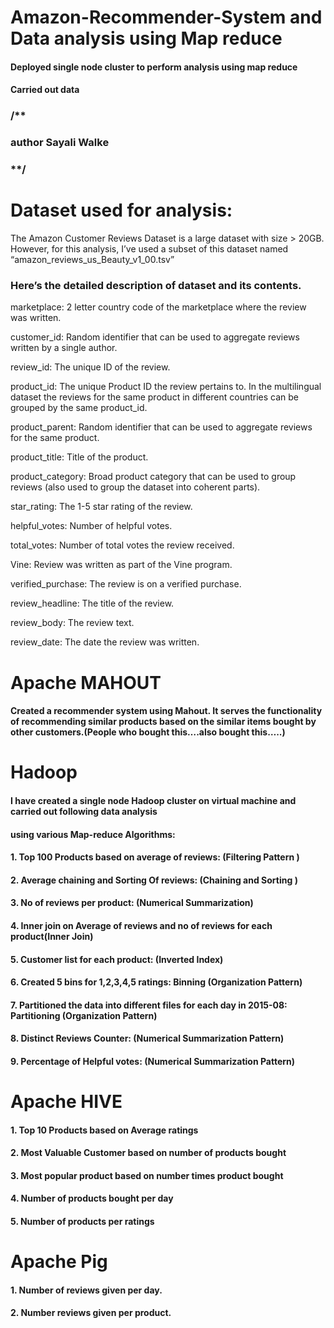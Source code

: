 # Amazon-Recommender-System and Data analysis using Map reduce
#### Deployed single node cluster to perform analysis using map reduce
#### Carried out data
### /**

### author Sayali Walke

### **/

# Dataset used for analysis:
The Amazon Customer Reviews Dataset is a large dataset with size > 20GB. 
However, for this analysis, I’ve used a subset of this dataset named
“amazon_reviews_us_Beauty_v1_00.tsv” 

### Here’s the detailed description of dataset and its contents. 
marketplace: 2 letter country code of the marketplace where the review was written. 

customer_id: Random identifier that can be used to aggregate reviews written by a single author. 

review_id: The unique ID of the review. 

product_id: The unique Product ID the review pertains to. In the multilingual dataset the reviews for the same product in different countries can be grouped by the same product_id.

product_parent: Random identifier that can be used to aggregate reviews for the same product. 

product_title: Title of the product. 

product_category: Broad product category that can be used to group reviews 
(also used to group the dataset into coherent parts). 

star_rating: The 1-5 star rating of the review. 

helpful_votes: Number of helpful votes. 

total_votes: Number of total votes the review received. 

Vine: Review was written as part of the Vine program. 

verified_purchase: The review is on a verified purchase. 

review_headline: The title of the review. 

review_body: The review text. 

review_date: The date the review was written.

# Apache MAHOUT
#### Created a recommender system using Mahout. It serves the functionality of recommending similar products based on the similar items bought by other customers.(People who bought this….also bought this…..)

# Hadoop
#### I have created a single node Hadoop cluster on virtual machine and carried out following data analysis 
#### using various Map-reduce Algorithms:
#### 1.	 Top 100 Products based on average of reviews: (Filtering Pattern )
#### 2.	 Average chaining and Sorting Of reviews: (Chaining and Sorting )
#### 3.	 No of reviews per product: (Numerical Summarization)
#### 4.	 Inner join on Average of reviews and no of reviews for each product(Inner Join)
#### 5.	 Customer list for each product: (Inverted Index)
#### 6.	 Created 5 bins for 1,2,3,4,5 ratings: Binning (Organization Pattern)
#### 7.	 Partitioned the data into different files for each day in 2015-08:  Partitioning (Organization Pattern)
#### 8.	 Distinct Reviews Counter:  (Numerical Summarization Pattern)
#### 9.	Percentage of Helpful votes: (Numerical Summarization Pattern)

# Apache HIVE
#### 1. Top 10 Products based on Average ratings
#### 2.	Most Valuable Customer based on number of products bought
#### 3.	Most popular product based on number times product bought
#### 4.	Number of products bought per day
#### 5.	Number of products per ratings

# Apache Pig
#### 1.	 Number of reviews given per day.
#### 2.	 Number reviews given per product.



